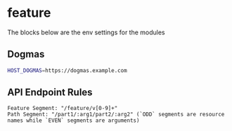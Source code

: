 # feature
The blocks below are the env settings for the modules 

## Dogmas
```bash
HOST_DOGMAS=https://dogmas.example.com
```

## API Endpoint Rules
```
Feature Segment: "/feature/v[0-9]+"
Path Segment: "/part1/:arg1/part2/:arg2" (`ODD` segments are resource names while `EVEN` segments are arguments)
```
